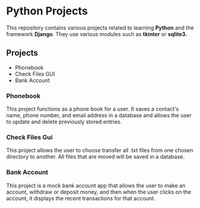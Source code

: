 # Python Projects
This repository contains various projects related to learning **Python** and the framework **Django**. They use various modules such as **tkinter** or **sqlite3.**

## Projects
* Phonebook
* Check Files GUI
* Bank Account

### Phonebook
This project functions as a phone book for a user. It saves a contact's name, phone number, and email address in a database and allows the user to update and delete previously stored entries.

### Check Files Gui
This project allows the user to choose transfer all .txt files from one chosen directory to another. All files that are moved will be saved in a database.

### Bank Account
This project is a mock bank account app that allows the user to make an account, withdraw or deposit money, and then when the user clicks on the account, it displays the recent transactions for that account.